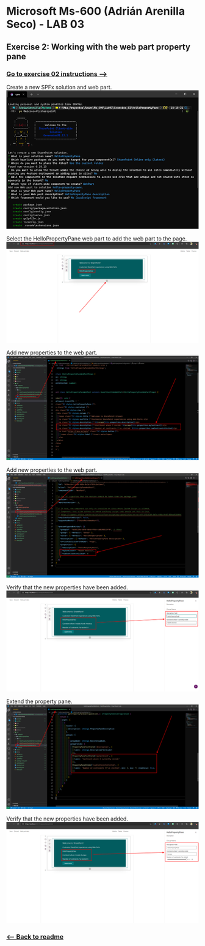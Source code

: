 # Microsoft Ms-600 (Adrián Arenilla Seco) - LAB 03


## Exercise 2: Working with the web part property pane
### [Go to exercise 02 instructions -->](03-Exercise-2-Working-with-the-web-part-property-pane.md)


Create a new SPFx solution and web part.
![](Evidences/Image03a.png)


Select the HelloPropertyPane web part to add the web part to the page.
![](Evidences/Image03b.png)


Add new properties to the web part.
![](Evidences/Image03c.png)


Add new properties to the web part.
![](Evidences/Image03d.png)


Verify that the new properties have been added.
![](Evidences/Image03e.png)


Extend the property pane.
![](Evidences/Image03f.png)


Verify that the new properties have been added.
![](Evidences/Image03g.png)


### [<-- Back to readme](../../../../)